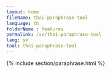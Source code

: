 ```yaml
---
layout: home
fileName: thai-paraphrase-tool
language: th
folderName : features
permalink: /sv/thai-paraphrase-tool
lang: sv
tool: thai-paraphrase-tool
---
```

{% include section/paraphrase.html %}